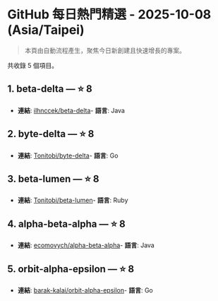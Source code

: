 # GitHub 每日熱門精選 - 2025-10-08 (Asia/Taipei)

> 本頁由自動流程產生，聚焦今日新創建且快速增長的專案。

共收錄 5 個項目。

## 1. beta-delta — ⭐ 8

- **連結**: [ilhnccek/beta-delta](https://github.com/ilhnccek/beta-delta)- **語言**: Java


## 2. byte-delta — ⭐ 8

- **連結**: [Tonitobi/byte-delta](https://github.com/Tonitobi/byte-delta)- **語言**: Go


## 3. beta-lumen — ⭐ 8

- **連結**: [Tonitobi/beta-lumen](https://github.com/Tonitobi/beta-lumen)- **語言**: Ruby


## 4. alpha-beta-alpha — ⭐ 8

- **連結**: [ecomovych/alpha-beta-alpha](https://github.com/ecomovych/alpha-beta-alpha)- **語言**: Java


## 5. orbit-alpha-epsilon — ⭐ 8

- **連結**: [barak-kalai/orbit-alpha-epsilon](https://github.com/barak-kalai/orbit-alpha-epsilon)- **語言**: Go



